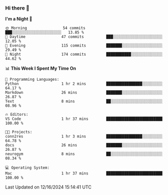 ### Hi there 👋

<!--
**ALiersEL/ALiersEL** is a ✨ _special_ ✨ repository because its `README.md` (this file) appears on your GitHub profile.

Here are some ideas to get you started:

- 🔭 I’m currently working on ...
- 🌱 I’m currently learning ...
- 👯 I’m looking to collaborate on ...
- 🤔 I’m looking for help with ...
- 💬 Ask me about ...
- 📫 How to reach me: ...
- 😄 Pronouns: ...
- ⚡ Fun fact: ...
-->

<!--START_SECTION:waka-->
**I'm a Night 🦉** 

```text
🌞 Morning                54 commits          ███░░░░░░░░░░░░░░░░░░░░░░   13.85 % 
🌆 Daytime                47 commits          ███░░░░░░░░░░░░░░░░░░░░░░   12.05 % 
🌃 Evening                115 commits         ███████░░░░░░░░░░░░░░░░░░   29.49 % 
🌙 Night                  174 commits         ███████████░░░░░░░░░░░░░░   44.62 % 
```


📊 **This Week I Spent My Time On** 

```text
💬 Programming Languages: 
Python                   1 hr 2 mins         ████████████████░░░░░░░░░   64.17 % 
Markdown                 26 mins             ███████░░░░░░░░░░░░░░░░░░   26.87 % 
Text                     8 mins              ██░░░░░░░░░░░░░░░░░░░░░░░   08.96 % 

🔥 Editors: 
VS Code                  1 hr 37 mins        █████████████████████████   100.00 % 

🐱‍💻 Projects: 
conn2res                 1 hr 3 mins         ████████████████░░░░░░░░░   64.78 % 
docs                     26 mins             ███████░░░░░░░░░░░░░░░░░░   26.87 % 
neurogym                 8 mins              ██░░░░░░░░░░░░░░░░░░░░░░░   08.34 % 

💻 Operating System: 
Mac                      1 hr 37 mins        █████████████████████████   100.00 % 
```


 Last Updated on 12/16/2024 15:14:41 UTC
<!--END_SECTION:waka-->
